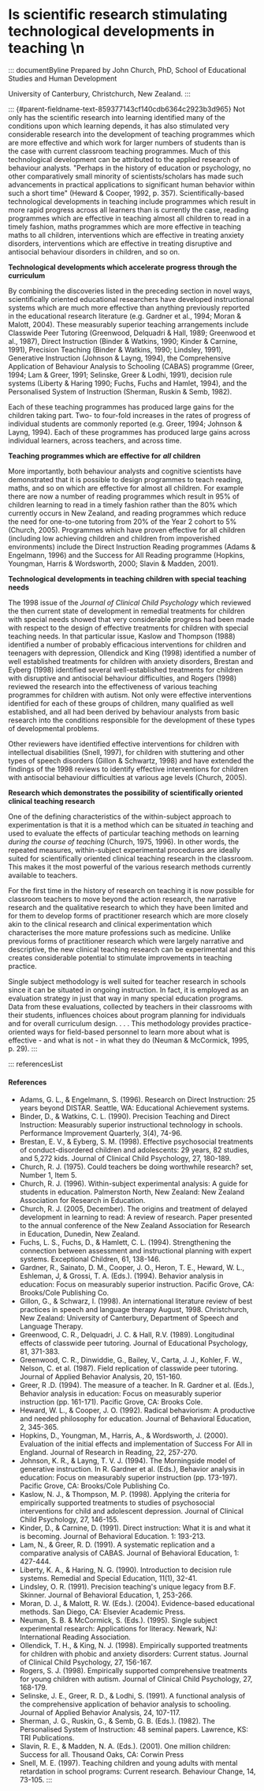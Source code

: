 # Is scientific research stimulating technological developments in teaching \n

::: documentByline
Prepared by John Church, PhD, School of Educational Studies and Human
Development

University of Canterbury, Christchurch, New Zealand.
:::

::: {#parent-fieldname-text-859377143cf140cdb6364c2923b3d965}
Not only has the scientific research into learning identified many of
the conditions upon which learning depends, it has also stimulated very
considerable research into the development of teaching programmes which
are more effective and which work for larger numbers of students than is
the case with current classroom teaching programmes. Much of this
technological development can be attributed to the applied research of
behaviour analysts. "Perhaps in the history of education or psychology,
no other comparatively small minority of scientists/scholars has made
such advancements in practical applications to significant human
behavior within such a short time" (Heward & Cooper, 1992, p. 357).
Scientifically-based technological developments in teaching include
programmes which result in more rapid progress across all learners than
is currently the case, reading programmes which are effective in
teaching almost all children to read in a timely fashion, maths
programmes which are more effective in teaching maths to all children,
interventions which are effective in treating anxiety disorders,
interventions which are effective in treating disruptive and antisocial
behaviour disorders in children, and so on.

**Technological developments which accelerate progress through the
curriculum**

By combining the discoveries listed in the preceding section in novel
ways, scientifically oriented educational researchers have developed
instructional systems which are much more effective than anything
previously reported in the educational research literature (e.g. Gardner
et al., 1994; Moran & Malott, 2004). These measurably superior teaching
arrangements include Classwide Peer Tutoring (Greenwood, Delquadri &
Hall, 1989; Greenwood et al., 1987), Direct Instruction (Binder &
Watkins, 1990; Kinder & Carnine, 1991), Precision Teaching (Binder &
Watkins, 1990; Lindsley, 1991), Generative Instruction (Johnson & Layng,
1994), the Comprehensive Application of Behaviour Analysis to Schooling
(CABAS) programme (Greer, 1994; Lam & Greer, 1991; Selinske, Greer &
Lodhi, 1991), decision rule systems (Liberty & Haring 1990; Fuchs, Fuchs
and Hamlet, 1994), and the Personalised System of Instruction (Sherman,
Ruskin & Semb, 1982).

Each of these teaching programmes has produced large gains for the
children taking part. Two- to four-fold increases in the rates of
progress of individual students are commonly reported (e.g. Greer, 1994;
Johnson & Layng, 1994). Each of these programmes has produced large
gains across individual learners, across teachers, and across time.

**Teaching programmes which are effective for** ***all*** **children**

More importantly, both behaviour analysts and cognitive scientists have
demonstrated that it is possible to design programmes to teach reading,
maths, and so on which are effective for almost all children. For
example there are now a number of reading programmes which result in 95%
of children learning to read in a timely fashion rather than the 80%
which currently occurs in New Zealand, and reading programmes which
reduce the need for one-to-one tutoring from 20% of the Year 2 cohort to
5% (Church, 2005). Programmes which have proven effective for all
children (including low achieving children and children from
impoverished environments) include the Direct Instruction Reading
programmes (Adams & Engelmann, 1996) and the Success for All Reading
programme (Hopkins, Youngman, Harris & Wordsworth, 2000; Slavin &
Madden, 2001).

**Technological developments in teaching children with special teaching
needs**

The 1998 issue of the *Journal of Clinical Child Psychology* which
reviewed the then current state of development in remedial treatments
for children with special needs showed that very considerable progress
had been made with respect to the design of effective treatments for
children with special teaching needs. In that particular issue, Kaslow
and Thompson (1988) identified a number of probably efficacious
interventions for children and teenagers with depression, Ollendick and
King (1998) identified a number of well established treatments for
children with anxiety disorders, Brestan and Eyberg (1998) identified
several well-established treatments for children with disruptive and
antisocial behaviour difficulties, and Rogers (1998) reviewed the
research into the effectiveness of various teaching programmes for
children with autism. Not only were effective interventions identified
for each of these groups of children, many qualified as well
established, and all had been derived by behaviour analysts from basic
research into the conditions responsible for the development of these
types of developmental problems.

Other reviewers have identified effective interventions for children
with intellectual disabilities (Snell, 1997), for children with
stuttering and other types of speech disorders (Gillon & Schwartz, 1998)
and have extended the findings of the 1998 reviews to identify effective
interventions for children with antisocial behaviour difficulties at
various age levels (Church, 2005).

**Research which demonstrates the possibility of scientifically oriented
clinical teaching research**

One of the defining characteristics of the within-subject approach to
experimentation is that it is a method which can be situated *in*
teaching and used to evaluate the effects of particular teaching methods
on learning *during the course of teaching* (Church, 1975, 1996). In
other words, the repeated measures, within-subject experimental
procedures are ideally suited for scientifically oriented clinical
teaching research in the classroom. This makes it the most powerful of
the various research methods currently available to teachers.

For the first time in the history of research on teaching it is now
possible for classroom teachers to move beyond the action research, the
narrative research and the qualitative research to which they have been
limited and for them to develop forms of practitioner research which are
more closely akin to the clinical research and clinical experimentation
which characterises the more mature professions such as medicine. Unlike
previous forms of practitioner research which were largely narrative and
descriptive, the new clinical teaching research can be experimental and
this creates considerable potential to stimulate improvements in
teaching practice.

Single subject methodology is well suited for teacher research in
schools since it can be situated in ongoing instruction. In fact, it is
employed as an evaluation strategy in just that way in many special
education programs. Data from these evaluations, collected by teachers
in their classrooms with their students, influences choices about
program planning for individuals and for overall curriculum design. . .
. This methodology provides practice-oriented ways for field-based
personnel to learn more about what is effective - and what is not - in
what they do (Neuman & McCormick, 1995, p. 29).
:::

::: referencesList
#### References

-   Adams, G. L., & Engelmann, S. (1996). Research on Direct
    Instruction: 25 years beyond DISTAR. Seattle, WA: Educational
    Achievement systems.
-   Binder, D., & Watkins, C. L. (1990). Precision Teaching and Direct
    Instruction: Measurably superior instructional technology in
    schools. Performance Improvement Quarterly, 3(4), 74-96.
-   Brestan, E. V., & Eyberg, S. M. (1998). Effective psychosocial
    treatments of conduct-disordered children and adolescents: 29 years,
    82 studies, and 5,272 kids. Journal of Clinical Child Psychology,
    27, 180-189.
-   Church, R. J. (1975). Could teachers be doing worthwhile research?
    set, Number 1, Item 5.
-   Church, R. J. (1996). Within-subject experimental analysis: A guide
    for students in education. Palmerston North, New Zealand: New
    Zealand Association for Research in Education.
-   Church, R. J. (2005, December). The origins and treatment of delayed
    development in learning to read: A review of research. Paper
    presented to the annual conference of the New Zealand Association
    for Research in Education, Dunedin, New Zealand.
-   Fuchs, L. S., Fuchs, D., & Hamlett, C. L. (1994). Strengthening the
    connection between assessment and instructional planning with expert
    systems. Exceptional Children, 61, 138-146.
-   Gardner, R., Sainato, D. M., Cooper, J. O., Heron, T. E., Heward, W.
    L., Eshleman, J, & Grossi, T. A. (Eds.). (1994). Behavior analysis
    in education: Focus on measurably superior instruction. Pacific
    Grove, CA: Brooks/Cole Publishing Co.
-   Gillon, G., & Schwarz, I. (1998). An international literature review
    of best practices in speech and language therapy August, 1998.
    Christchurch, New Zealand: University of Canterbury, Department of
    Speech and Language Therapy.
-   Greenwood, C. R., Delquadri, J. C. & Hall, R.V. (1989). Longitudinal
    effects of classwide peer tutoring. Journal of Educational
    Psychology, 81, 371-383.
-   Greenwood, C. R., Dinwiddie, G., Bailey, V., Carta, J. J.,
    Kohler, F. W., Nelson, C. et al. (1987). Field replication of
    classwide peer tutoring. Journal of Applied Behavior Analysis, 20,
    151-160.
-   Greer, R .D. (1994). The measure of a teacher. In R. Gardner et al.
    (Eds.), Behavior analysis in education: Focus on measurably superior
    instruction (pp. 161-171). Pacific Grove, CA: Brooks Cole.
-   Heward, W. L., & Cooper, J. O. (1992). Radical behaviorism: A
    productive and needed philosophy for education. Journal of
    Behavioral Education, 2, 345-365.
-   Hopkins, D., Youngman, M., Harris, A., & Wordsworth, J. (2000).
    Evaluation of the initial effects and implementation of Success For
    All in England. Journal of Research in Reading, 22, 257-270.
-   Johnson, K. R., & Layng, T. V. J. (1994). The Morningside model of
    generative instruction. In R. Gardner et al. (Eds.), Behavior
    analysis in education: Focus on measurably superior instruction (pp.
    173-197). Pacific Grove, CA: Brooks/Cole Publishing Co.
-   Kaslow, N. J., & Thompson, M. P. (1998). Applying the criteria for
    empirically supported treatments to studies of psychosocial
    interventions for child and adolescent depression. Journal of
    Clinical Child Psychology, 27, 146-155.
-   Kinder, D., & Carnine, D. (1991). Direct instruction: What it is and
    what it is becoming. Journal of Behavioral Education. 1: 193-213.
-   Lam, N., & Greer, R. D. (1991). A systematic replication and a
    comparative analysis of CABAS. Journal of Behavioral Education, 1:
    427-444.
-   Liberty, K. A., & Haring, N. G. (1990). Introduction to decision
    rule systems. Remedial and Special Education, 11(1), 32-41.
-   Lindsley, O. R. (1991). Precision teaching's unique legacy from B.F.
    Skinner. Journal of Behavioral Education, 1, 253-266.
-   Moran, D. J., & Malott, R. W. (Eds.). (2004). Evidence-based
    educational methods. San Diego, CA: Elsevier Academic Press.
-   Neuman, S. B. & McCormick, S. (Eds.). (1995). Single subject
    experimental research: Applications for literacy. Newark, NJ:
    International Reading Association.
-   Ollendick, T. H., & King, N. J. (1998). Empirically supported
    treatments for children with phobic and anxiety disorders: Current
    status. Journal of Clinical Child Psychology, 27, 156-167.
-   Rogers, S. J. (1998). Empirically supported comprehensive treatments
    for young children with autism. Journal of Clinical Child
    Psychology, 27, 168-179.
-   Selinske, J. E., Greer, R. D., & Lodhi, S. (1991). A functional
    analysis of the comprehensive application of behavior analysis to
    schooling. Journal of Applied Behavior Analysis, 24, 107-117.
-   Sherman, J. G., Ruskin, G., & Semb, G. B. (Eds.). (1982). The
    Personalised System of Instruction: 48 seminal papers. Lawrence, KS:
    TRI Publications.
-   Slavin, R. E., & Madden, N. A. (Eds.). (2001). One million children:
    Success for all. Thousand Oaks, CA: Corwin Press
-   Snell, M. E. (1997). Teaching children and young adults with mental
    retardation in school programs: Current research. Behaviour Change,
    14, 73-105.
:::
